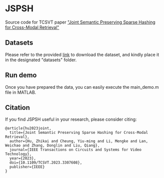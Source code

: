 # JSPSH
Source code for TCSVT paper ["Joint Semantic Preserving Sparse Hashing for Cross-Modal Retrieval"](https://ieeexplore.ieee.org/abstract/document/10226248)

## Datasets
Please refer to the provided [link](https://github.com/yxinwang/HSCH-TCSVT) to download the dataset, and kindly place it in the designated "datasets" folder.

## Run demo
Once you have prepared the data, you can easily execute the main_demo.m file in MATLAB.

## Citation
If you find JSPSH useful in your research, please consider citing:

```
@article{hu2023joint,
  title={Joint Semantic Preserving Sparse Hashing for Cross-Modal Retrieval},
  author={Hu, Zhikai and Cheung, Yiu-ming and Li, Mengke and Lan, Weichao and Zhang, Donglin and Liu, Qiang},
  journal={IEEE Transactions on Circuits and Systems for Video Technology},
  year={2023},
  doi={10.1109/TCSVT.2023.3307608},
  publisher={IEEE}
}
```
